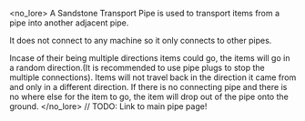 <no_lore>
A Sandstone Transport Pipe is used to transport items from a pipe into another adjacent pipe.

It does not connect to any machine so it only connects to other pipes.

Incase of their being multiple directions items could go, the items will go in a random direction.(It is recommended to use pipe plugs to stop the multiple connections).
Items will not travel back in the direction it came from and only in a different direction.
If there is no connecting pipe and there is no where else for the item to go, the item will drop out of the pipe onto the ground.
</no_lore>
// TODO: Link to main pipe page!
